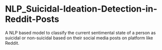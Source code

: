 # NLP_Suicidal-Ideation-Detection-in-Reddit-Posts
A NLP based model to classify the current sentimental state of a person as suicidal or non-suicidal based on their social media posts on platform like Reddit.

